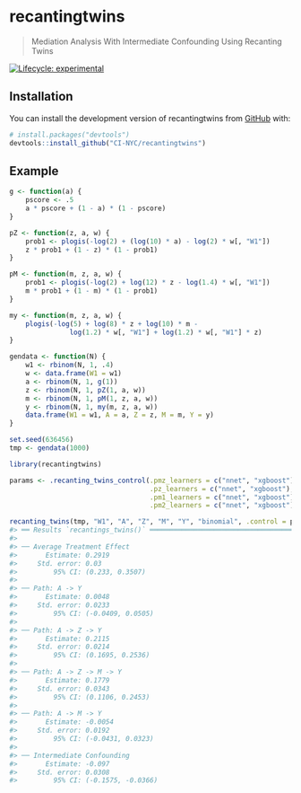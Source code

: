 
<!-- README.md is generated from README.Rmd. Please edit that file -->

# recantingtwins

> Mediation Analysis With Intermediate Confounding Using Recanting Twins

<!-- badges: start -->

[![Lifecycle:
experimental](https://img.shields.io/badge/lifecycle-experimental-orange.svg)](https://lifecycle.r-lib.org/articles/stages.html#experimental)
<!-- badges: end -->

## Installation

You can install the development version of recantingtwins from
[GitHub](https://github.com/) with:

``` r
# install.packages("devtools")
devtools::install_github("CI-NYC/recantingtwins")
```

## Example

``` r
g <- function(a) {
    pscore <- .5
    a * pscore + (1 - a) * (1 - pscore)
}

pZ <- function(z, a, w) {
    prob1 <- plogis(-log(2) + (log(10) * a) - log(2) * w[, "W1"])
    z * prob1 + (1 - z) * (1 - prob1)
}

pM <- function(m, z, a, w) {
    prob1 <- plogis(-log(2) + log(12) * z - log(1.4) * w[, "W1"])
    m * prob1 + (1 - m) * (1 - prob1)
}

my <- function(m, z, a, w) {
    plogis(-log(5) + log(8) * z + log(10) * m -
               log(1.2) * w[, "W1"] + log(1.2) * w[, "W1"] * z)
}

gendata <- function(N) {
    w1 <- rbinom(N, 1, .4)
    w <- data.frame(W1 = w1)
    a <- rbinom(N, 1, g(1))
    z <- rbinom(N, 1, pZ(1, a, w))
    m <- rbinom(N, 1, pM(1, z, a, w))
    y <- rbinom(N, 1, my(m, z, a, w))
    data.frame(W1 = w1, A = a, Z = z, M = m, Y = y)
}

set.seed(636456)
tmp <- gendata(1000)
```

``` r
library(recantingtwins)

params <- .recanting_twins_control(.pmz_learners = c("nnet", "xgboost"),
                                   .pz_learners = c("nnet", "xgboost"),
                                   .pm1_learners = c("nnet", "xgboost"),
                                   .pm2_learners = c("nnet", "xgboost"))

recanting_twins(tmp, "W1", "A", "Z", "M", "Y", "binomial", .control = params)
#> ══ Results `recantings_twins()` ═════════════════════════════════════════════════════
#> 
#> ── Average Treatment Effect 
#>       Estimate: 0.2919
#>     Std. error: 0.03
#>         95% CI: (0.233, 0.3507)
#> 
#> ── Path: A -> Y 
#>       Estimate: 0.0048
#>     Std. error: 0.0233
#>         95% CI: (-0.0409, 0.0505)
#> 
#> ── Path: A -> Z -> Y 
#>       Estimate: 0.2115
#>     Std. error: 0.0214
#>         95% CI: (0.1695, 0.2536)
#> 
#> ── Path: A -> Z -> M -> Y 
#>       Estimate: 0.1779
#>     Std. error: 0.0343
#>         95% CI: (0.1106, 0.2453)
#> 
#> ── Path: A -> M -> Y 
#>       Estimate: -0.0054
#>     Std. error: 0.0192
#>         95% CI: (-0.0431, 0.0323)
#> 
#> ── Intermediate Confounding 
#>       Estimate: -0.097
#>     Std. error: 0.0308
#>         95% CI: (-0.1575, -0.0366)
```
